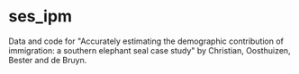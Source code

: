# ses_ipm
Data and code for "Accurately estimating the demographic contribution of immigration: a southern elephant seal case study" by Christian, Oosthuizen, Bester and de Bruyn.
